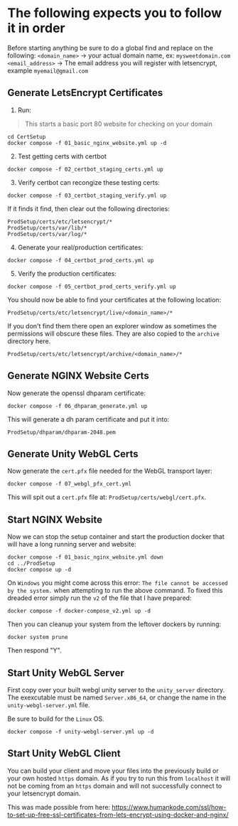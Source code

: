 # The following expects you to follow it in order
Before starting anything be sure to do a global find and replace on the following:
`<domain_name>` -> your actual domain name, ex: `mysweetdomain.com`
`<email_address>` -> The email address you will register with letsencrypt, example `myemail@gmail.com`

## Generate LetsEncrypt Certificates
1. Run:
> This starts a basic port 80 website for checking on your domain
```
cd CertSetup
docker compose -f 01_basic_nginx_website.yml up -d
```
2. Test getting certs with certbot
```
docker compose -f 02_certbot_staging_certs.yml up
```
3. Verify certbot can recongize these testing certs:
```
docker compose -f 03_certbot_staging_verify.yml up
```
If it finds it find, then clear out the following directories:
```
ProdSetup/certs/etc/letsencrypt/*
ProdSetup/certs/var/lib/*
ProdSetup/certs/var/log/*
```
4. Generate your real/production certificates:
```
docker compose -f 04_certbot_prod_certs.yml up
```
5. Verify the production certificates:
```
docker compose -f 05_certbot_prod_certs_verify.yml up
```
You should now be able to find your certificates at the following location:
```
ProdSetup/certs/etc/letsencrypt/live/<domain_name>/*
```
If you don't find them there open an explorer window as sometimes the permissions will obscure these files. They are also copied to the `archive` directory here.
```
ProdSetup/certs/etc/letsencrypt/archive/<domain_name>/*
```

## Generate NGINX Website Certs
Now generate the openssl dhparam certificate:
```
docker compose -f 06_dhparam_generate.yml up
```
This will generate a dh param certificate and put it into:
```
ProdSetup/dhparam/dhparam-2048.pem
```

## Generate Unity WebGL Certs
Now generate the `cert.pfx` file needed for the WebGL transport layer:
```
docker compose -f 07_webgl_pfx_cert.yml
```
This will spit out a `cert.pfx` file at: `ProdSetup/certs/webgl/cert.pfx`.

## Start NGINX Website
Now we can stop the setup container and start the production docker that will have a long running server and website:
```
docker compose -f 01_basic_nginx_website.yml down
cd ../ProdSetup
docker compose up -d
```
On `Windows` you might come across this error: `The file cannot be accessed by the system.` when attempting to run the above command. To fixed this dreaded error simply run the `v2` of the file that I have prepared:
```
docker compose -f docker-compose_v2.yml up -d
```

Then you can cleanup your system from the leftover dockers by running:
```
docker system prune
```
Then respond "Y".

## Start Unity WebGL Server
First copy over your built webgl unity server to the `unity_server` directory.
The exexcutable must be named `Server.x86_64`, or change the name in the `unity-webgl-server.yml` file.

Be sure to build for the `Linux` OS.
```
docker compose -f unity-webgl-server.yml up -d
```

## Start Unity WebGL Client
You can build your client and move your files into the previously build or your own hosted `https` domain. As if you try to run this from `localhost` it will not be coming from an `https` domain and will not successfully connect to your letsencrypt domain.

This was made possible from here: https://www.humankode.com/ssl/how-to-set-up-free-ssl-certificates-from-lets-encrypt-using-docker-and-nginx/
